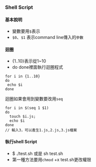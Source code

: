 ### Shell Script

#### 基本說明

- 變數要用`$`表示
- `$0`、`$1` 表示command line傳入的`參數`

#### 迴圈

- {1..10}表示從1~10
- do done裡面執行迴圈程式

```
for i in {1..10}
do 
 echo $i
done
```

迴圈如果會用到變數要改用`seq`

```
for i in $(seq 1 $1)
do
  touch $i.js;
  echo $i
done
// 輸入3，可以產生1.js,2.js,3.js檔案
```

#### 執行shell Script

- $ ./test.sh  或是 sh test.sh
- 第一種方法要用`chmod` +x test.sh更改權限